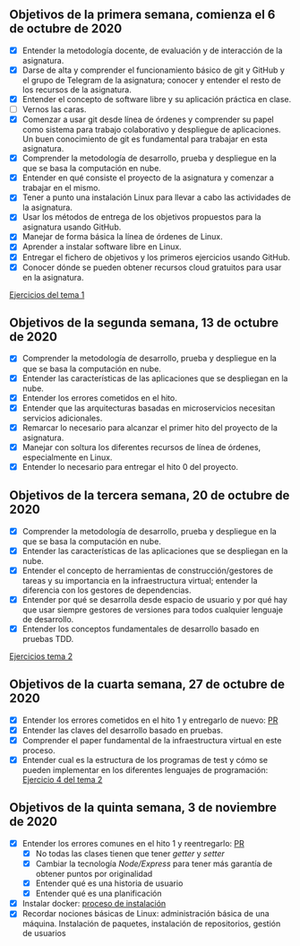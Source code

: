 ## Objetivos de la primera semana, comienza el 6 de octubre de 2020

- [x] Entender la metodología docente, de evaluación y de interacción de la asignatura.
- [x] Darse de alta y comprender el funcionamiento básico de git y GitHub y el grupo de Telegram de la asignatura; conocer y entender el resto de los recursos de la asignatura.
- [x] Entender el concepto de software libre y su aplicación práctica en clase.
- [ ] Vernos las caras.
- [x] Comenzar a usar git desde línea de órdenes y comprender su papel como sistema para trabajo colaborativo y despliegue de aplicaciones. Un buen conocimiento de git es fundamental para trabajar en esta asignatura.
- [x] Comprender la metodología de desarrollo, prueba y despliegue en la que se basa la computación en nube.
- [x] Entender en qué consiste el proyecto de la asignatura y comenzar a trabajar en el mismo.
- [x] Tener a punto una instalación Linux para llevar a cabo las actividades de la asignatura.
- [x] Usar los métodos de entrega de los objetivos propuestos para la asignatura usando GitHub.
- [x] Manejar de forma básica la línea de órdenes de Linux.
- [x] Aprender a instalar software libre en Linux.
- [x] Entregar el fichero de objetivos y los primeros ejercicios usando GitHub.
- [x] Conocer dónde se pueden obtener recursos cloud gratuitos para usar en la asignatura.

[Ejercicios del tema 1](https://github.com/Jumacasni/Ejercicios-autoevaluacion-CC/blob/main/Ejercicios-Semana01.md)

## Objetivos de la segunda semana, 13 de octubre de 2020

- [x] Comprender la metodología de desarrollo, prueba y despliegue en la que se basa la computación en nube.
- [x] Entender las características de las aplicaciones que se despliegan en la nube.
- [x] Entender los errores cometidos en el hito.
- [x] Entender que las arquitecturas basadas en microservicios necesitan servicios adicionales.
- [x] Remarcar lo necesario para alcanzar el primer hito del proyecto de la asignatura.
- [x] Manejar con soltura los diferentes recursos de línea de órdenes, especialmente en Linux.
- [x] Entender lo necesario para entregar el hito 0 del proyecto.

## Objetivos de la tercera semana, 20 de octubre de 2020

- [x] Comprender la metodología de desarrollo, prueba y despliegue en la que se basa la computación en nube.
- [x] Entender las características de las aplicaciones que se despliegan en la nube.
- [x] Entender el concepto de herramientas de construcción/gestores de tareas y su importancia en la infraestructura virtual; entender la diferencia con los gestores de dependencias.
- [x] Entender por qué se desarrolla desde espacio de usuario y por qué hay que usar siempre gestores de versiones para todos cualquier lenguaje de desarrollo.
- [x] Entender los conceptos fundamentales de desarrollo basado en pruebas TDD.

[Ejercicios tema 2](https://github.com/Jumacasni/Ejercicios-autoevaluacion-CC/blob/main/Ejercicios-Semana02.md)

## Objetivos de la cuarta semana, 27 de octubre de 2020

- [x] Entender los errores cometidos en el hito 1 y entregarlo de nuevo: [PR](https://github.com/JJ/CC-20-21/pull/210)
- [x] Entender las claves del desarrollo basado en pruebas.
- [x] Comprender el paper fundamental de la infraestructura virtual en este proceso.
- [x] Entender cual es la estructura de los programas de test y cómo se pueden implementar en los diferentes lenguajes de programación: [Ejercicio 4 del tema 2](https://github.com/Jumacasni/Ejercicios-autoevaluacion-CC/blob/main/Ejercicios-Semana02.md)

## Objetivos de la quinta semana, 3 de noviembre de 2020

- [x] Entender los errores comunes en el hito 1 y reentregarlo: [PR](https://github.com/JJ/CC-20-21/pull/250)
  - [x] No todas las clases tienen que tener *getter* y *setter*
  - [x] Cambiar la tecnología *Node/Express* para tener más garantía de obtener puntos por originalidad
  - [x] Entender qué es una historia de usuario
  - [x] Entender qué es una planificación
- [x] Instalar docker: [proceso de instalación](https://github.com/Jumacasni/Ejercicios-autoevaluacion-CC/blob/main/instalacion_docker.md)
- [x] Recordar nociones básicas de Linux: administración básica de una máquina. Instalación de paquetes, instalación de repositorios, gestión de usuarios